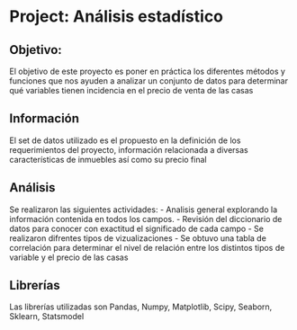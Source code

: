 # Project: Análisis estadístico

## Objetivo:
El objetivo de este proyecto es poner en práctica los diferentes métodos y funciones que nos ayuden a analizar un conjunto de datos para determinar qué variables tienen incidencia en el precio de venta de las casas

## Información

El set de datos utilizado es el propuesto en la definición de los requerimientos del proyecto, información relacionada a diversas características de inmuebles así como su precio final

## Análisis
Se realizaron las siguientes actividades:
    - Analisis general explorando la información contenida en todos los campos.
    - Revisión del diccionario de datos para conocer con exactitud el significado de cada campo
    - Se realizaron difrentes tipos de vizualizaciones
    - Se obtuvo una tabla de correlación para determinar el nivel de relación entre los distintos tipos de variable y el precio de las casas
 
## Librerías

Las librerías utilizadas son Pandas, Numpy, Matplotlib, Scipy, Seaborn, Sklearn, Statsmodel

##